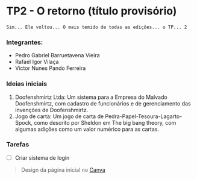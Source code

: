 
#  TP2 - O retorno (título provisório)

    Sim... Ele voltou... O mais temido de todas as edições... o TP... 2

### Integrantes:
* Pedro Gabriel Barruetavena Vieira
* Rafael Igor Vilaça
* Victor Nunes Pando Ferreira

### Ideias iniciais
1. Doofenshmirtz Ltda:
    Um sistema para a Empresa do Malvado Doofenshmirtz, com cadastro de funcionários e de gerenciamento das invenções de Doofenshmirtz.
2. Jogo de carta: 
    Um jogo de carta de Pedra-Papel-Tesoura-Lagarto-Spock, como descrito por Sheldon em The big bang theory, com algumas adições como um valor numérico para as cartas.

### Tarefas
- [ ] Criar sistema de login

> Design da página inicial no [Canva](https://www.canva.com/design/DAFPyIK50mc/21EAfrwLht7f9bdi1f4GVg/edit?utm_content=DAFPyIK50mc&utm_campaign=designshare&utm_medium=link2&utm_source=sharebutton)